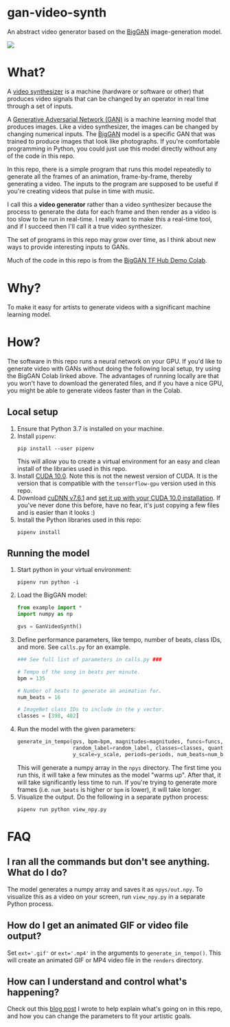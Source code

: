 # gan-video-synth
An abstract video generator based on the [BigGAN](https://tfhub.dev/deepmind/biggan-deep-512/1) image-generation model.

![](doc/example.gif)
# What?
A [video synthesizer](https://en.wikipedia.org/wiki/Video_synthesizer) is a machine (hardware or software or other) that produces video signals that can be changed by an operator in real time through a set of inputs.

A [Generative Adversarial Network (GAN)](https://en.wikipedia.org/wiki/Generative_adversarial_network) is a machine learning model that produces images.
Like a video synthesizer, the images can be changed by changing numerical inputs.
The [BigGAN](https://tfhub.dev/deepmind/biggan-deep-512/1) model is a specific GAN that was trained to produce images that look like photographs.
If you're comfortable programming in Python, you could just use this model directly without any of the code in this repo.

In this repo, there is a simple program that runs this model repeatedly to generate all the frames of an animation, frame-by-frame, thereby generating a video.
The inputs to the program are supposed to be useful if you're creating videos that pulse in time with music.

I call this a **video generator** rather than a video synthesizer because the process to generate the data for each frame and then render as a video is too slow to be run in real-time.
I really want to make this a real-time tool, and if I succeed then I'll call it a true video synthesizer.

The set of programs in this repo may grow over time, as I think about new ways to provide interesting inputs to GANs.

Much of the code in this repo is from the [BigGAN TF Hub Demo Colab](https://colab.research.google.com/github/tensorflow/hub/blob/master/examples/colab/biggan_generation_with_tf_hub.ipynb).

# Why?
To make it easy for artists to generate videos with a significant machine learning model.

# How?
The software in this repo runs a neural network on your GPU.
If you'd like to generate video with GANs without doing the following local setup, try using the BigGAN Colab linked above.
The advantages of running locally are that you won't have to download the generated files, and if you have a nice GPU, you might be able to generate videos faster than in the Colab.

## Local setup
1. Ensure that Python 3.7 is installed on your machine.
2. Install `pipenv`:
    ```
   pip install --user pipenv
   ```
   This will allow you to create a virtual environment for an easy and clean install of the libraries used in this repo.
3. Install [CUDA 10.0](https://developer.nvidia.com/cuda-10.0-download-archive). Note this is not the newest version of CUDA. It is the version that is compatible with the `tensorflow-gpu` version used in this repo.
4. Download [cuDNN v7.6.1](https://developer.nvidia.com/rdp/cudnn-archive) and [set it up with your CUDA 10.0 installation](https://docs.nvidia.com/deeplearning/sdk/cudnn-install/index.html). If you've never done this before, have no fear, it's just copying a few files and is easier than it looks :)
5. Install the Python libraries used in this repo:
    ```
    pipenv install
   ```
   
## Running the model
1. Start python in your virtual environment:
    ```
   pipenv run python -i
    ```
2. Load the BigGAN model:
   ```python
   from example import *
   import numpy as np

   gvs = GanVideoSynth()
   ```
 3. Define performance parameters, like tempo, number of beats, class IDs, and more. See `calls.py` for an example.
    ```python
    ### See full list of parameters in calls.py ###
    
    # Tempo of the song in beats per minute.
    bpm = 135
    
    # Number of beats to generate an animation for.
    num_beats = 16
    
    # ImageNet class IDs to include in the y vector.
    classes = [398, 402]
    ```
4. Run the model with the given parameters:
    ```python
    generate_in_tempo(gvs, bpm=bpm, magnitudes=magnitudes, funcs=funcs, axis_sets=axis_sets,
                      random_label=random_label, classes=classes, quantize_label=quantize_label,
                      y_scale=y_scale, periods=periods, num_beats=num_beats)
    ```
   This will generate a numpy array in the `npys` directory.
   The first time you run this, it will take a few minutes as the model "warms up".
   After that, it will take significantly less time to run. If you're trying to generate
   more frames (i.e. `num_beats` is higher or `bpm` is lower), it will take longer.
5. Visualize the output. Do the following in a separate python process:
   ```
   pipenv run python view_npy.py
   ```
   
# FAQ
## I ran all the commands but don't see anything. What do I do?
The model generates a numpy array and saves it as `npys/out.npy`.
To visualize this as a video on your screen, run `view_npy.py` in a separate Python process.
## How do I get an animated GIF or video file output?
Set `ext='.gif'` or `ext='.mp4'` in the arguments to `generate_in_tempo()`.
This will create an animated GIF or MP4 video file in the `renders` directory.
## How can I understand and control what's happening?
Check out this [blog post](https://www.linkedin.com/pulse/how-i-generated-abstract-videos-live-machine-learning-carson-sestili) I wrote to help explain what's going on in this repo, and how you can change the parameters to fit your artistic goals.